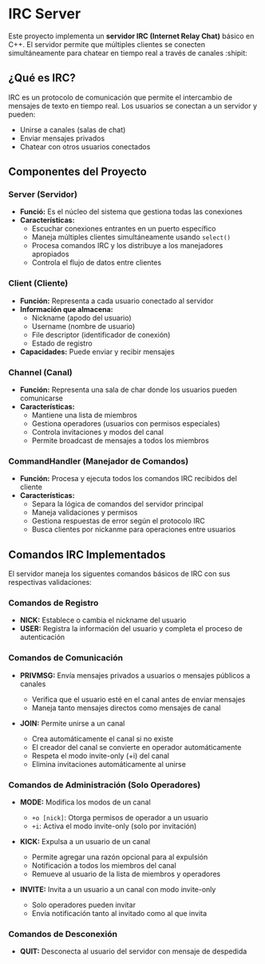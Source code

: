 # IRC Server

Este proyecto implementa un **servidor IRC (Internet Relay Chat)** básico en C++. El servidor permite que múltiples clientes se conecten simultáneamente para chatear en tiempo real a través de canales :shipit:

## ¿Qué es IRC?

IRC es un protocolo de comunicación que permite el intercambio de mensajes de texto en tiempo real. Los usuarios se conectan a un servidor y pueden:
* Unirse a canales (salas de chat)
* Enviar mensajes privados
* Chatear con otros usuarios conectados

## Componentes del Proyecto

### Server (Servidor)
* **Funció:** Es el núcleo del sistema que gestiona todas las conexiones
* **Características:**
    * Escuchar conexiones entrantes en un puerto específico
    * Maneja múltiples clientes simultáneamente usando `select()`
    * Procesa comandos IRC y los distribuye a los manejadores apropiados
    * Controla el flujo de datos entre clientes
 
### Client (Cliente)
* **Función:** Representa a cada usuario conectado al servidor
* **Información que almacena:**
    * Nickname (apodo del usuario)
    * Username (nombre de usuario)
    * File descriptor (identificador de conexión)
    * Estado de registro
* **Capacidades:** Puede enviar y recibir mensajes

### Channel (Canal)
* **Función:** Representa una sala de char donde los usuarios pueden comunicarse
* **Características:**
    * Mantiene una lista de miembros
    * Gestiona operadores (usuarios con permisos especiales)
    * Controla invitaciones y modos del canal
    * Permite broadcast de mensajes a todos los miembros
 
### CommandHandler (Manejador de Comandos)
* **Función:** Procesa y ejecuta todos los comandos IRC recibidos del cliente
* **Características:**
    * Separa la lógica de comandos del servidor principal
    * Maneja validaciones y permisos
    * Gestiona respuestas de error según el protocolo IRC
    * Busca clientes por nickanme para operaciones entre usuarios
 
## Comandos IRC Implementados
El servidor maneja los siguentes comandos básicos de IRC con sus respectivas validaciones:

### Comandos de Registro
* **NICK:** Establece o cambia el nickname del usuario
* **USER:** Registra la información del usuario y completa el proceso de autenticación

### Comandos de Comunicación
* **PRIVMSG:** Envía mensajes privados a usuarios o mensajes públicos a canales
   * Verifica que el usuario esté en el canal antes de enviar mensajes
   * Maneja tanto mensajes directos como mensajes de canal

* **JOIN:** Permite unirse a un canal
   * Crea automáticamente el canal si no existe
   * El creador del canal se convierte en operador automáticamente
   * Respeta el modo invite-only (+i) del canal
   * Elimina invitaciones automáticamente al unirse
 
### Comandos de Administración (Solo Operadores)
* **MODE:** Modifica los modos de un canal
   * `+o [nick]`: Otorga permisos de operador a un usuario
   * `+i`: Activa el modo invite-only (solo por invitación)

* **KICK:** Expulsa a un usuario de un canal
   * Permite agregar una razón opcional para al expulsión
   * Notificación a todos los miembros del canal
   * Remueve al usuario de la lista de miembros y operadores
 
* **INVITE:** Invita a un usuario a un canal con modo invite-only
   * Solo operadores pueden invitar
   * Envía notificación tanto al invitado como al que invita
 
### Comandos de Desconexión
* **QUIT:** Desconecta al usuario del servidor con mensaje de despedida
